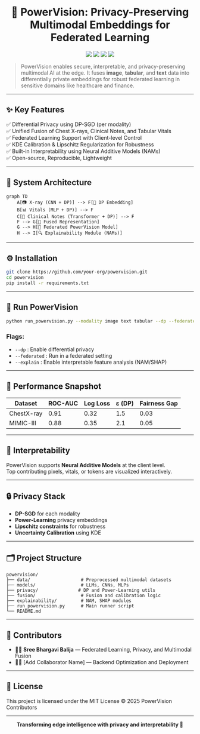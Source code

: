 <h1 align="center">🧠 PowerVision: Privacy-Preserving Multimodal Embeddings for Federated Learning</h1>

<p align="center">
  <img src="https://img.shields.io/badge/privacy-(ε,δ)DP-blue" />
  <img src="https://img.shields.io/badge/federated-learning-green" />
  <img src="https://img.shields.io/badge/modalities-image--text--tabular-purple" />
  <img src="https://img.shields.io/badge/license-MIT-yellow" />
</p>

> PowerVision enables secure, interpretable, and privacy-preserving multimodal AI at the edge. It fuses **image**, **tabular**, and **text** data into differentially private embeddings for robust federated learning in sensitive domains like healthcare and finance.

---

## ✨ Key Features

✅ Differential Privacy using DP-SGD (per modality)  
✅ Unified Fusion of Chest X-rays, Clinical Notes, and Tabular Vitals  
✅ Federated Learning Support with Client-level Control  
✅ KDE Calibration & Lipschitz Regularization for Robustness  
✅ Built-in Interpretability using Neural Additive Models (NAMs)  
✅ Open-source, Reproducible, Lightweight

---

## 🧩 System Architecture

```mermaid
graph TD
    A[📷 X-ray (CNN + DP)] --> F[🎯 DP Embedding]
    B[📊 Vitals (MLP + DP)] --> F
    C[📝 Clinical Notes (Transformer + DP)] --> F
    F --> G[🔐 Fused Representation]
    G --> H[🧠 Federated PowerVision Model]
    H --> I[🔍 Explainability Module (NAMs)]
```

---

## ⚙️ Installation

```bash
git clone https://github.com/your-org/powervision.git
cd powervision
pip install -r requirements.txt
```

---

## 🚀 Run PowerVision

```bash
python run_powervision.py --modality image text tabular --dp --federated --explain
```

### Flags:
- `--dp` : Enable differential privacy
- `--federated` : Run in a federated setting
- `--explain` : Enable interpretable feature analysis (NAM/SHAP)

---

## 🧪 Performance Snapshot

| Dataset     | ROC-AUC | Log Loss | ε (DP) | Fairness Gap |
|-------------|---------|----------|--------|---------------|
| ChestX-ray  | 0.91    | 0.32     | 1.5    | 0.03          |
| MIMIC-III   | 0.88    | 0.35     | 2.1    | 0.05          |

---

## 🧠 Interpretability

PowerVision supports **Neural Additive Models** at the client level.  
Top contributing pixels, vitals, or tokens are visualized interactively.

---

## 🔒 Privacy Stack

- **DP-SGD** for each modality
- **Power-Learning** privacy embeddings
- **Lipschitz constraints** for robustness
- **Uncertainty Calibration** using KDE

---

## 🗂️ Project Structure

```
powervision/
├── data/                   # Preprocessed multimodal datasets
├── models/                 # LLMs, CNNs, MLPs
├── privacy/               # DP and Power-Learning utils
├── fusion/                 # Fusion and calibration logic
├── explainability/         # NAM, SHAP modules
├── run_powervision.py      # Main runner script
└── README.md
```

---

## 🤝 Contributors

- 👩‍🔬 **Sree Bhargavi Balija** — Federated Learning, Privacy, and Multimodal Fusion  
- 👨‍💻 [Add Collaborator Name] — Backend Optimization and Deployment

---

## 📄 License

This project is licensed under the MIT License © 2025 PowerVision Contributors

---

<p align="center"><b>Transforming edge intelligence with privacy and interpretability 🔐</b></p>
